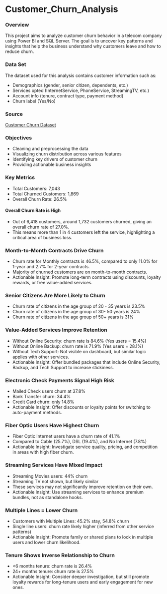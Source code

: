 # Customer_Churn_Analysis

### Overview
This project aims to analyze customer churn behavior in a telecom company using Power BI and SQL Server. The goal is to uncover key patterns and insights that help the business understand why customers leave and how to reduce churn.

### Data Set
The dataset used for this analysis contains customer information such as:

- Demographics (gender, senior citizen, dependents, etc.)
- Services opted (InternetService, PhoneService, StreamingTV, etc.)
- Account info (tenure, contract type, payment method)
- Churn label (Yes/No)

### Source
 [Customer Churn Dataset](https://pivotalstats.com/end-end-churn-analysis-portfolio-project/)

### Objectives

- Cleaning and preprocessing the data
- Visualizing churn distribution across various features
- Identifying key drivers of customer churn
- Providing actionable business insights


### Key Metrics
- Total Customers: 7,043
- Total Churned Customers: 1,869
- Overall Churn Rate: 26.5%

#### Overall Churn Rate is High
- Out of 6,418 customers, around 1,732 customers churned, giving an overall churn rate of 27.0%.
- This means more than 1 in 4 customers left the service, highlighting a critical area of business loss.

###  Month-to-Month Contracts Drive Churn
- Churn rate for Monthly contracts is 46.5%, compared to only 11.0% for 1-year and 2.7% for 2-year contracts.
- Majority of churned customers are on month-to-month contracts.
- Actionable Insight: Promote long-term contracts using discounts, loyalty rewards, or free value-added services.

### Senior Citizens Are More Likely to Churn
- Churn rate of citizens in the age group of 20 - 35 years is 23.5%
- Churn rate of citizens in the age group of 30- 50 years is 24%
- Churn rate of citizens in the age group of 50+ years is 31%

### Value-Added Services Improve Retention
- Without Online Security: churn rate is 84.6% (Yes users = 15.4%)
- Without Online Backup: churn rate is 71.9% (Yes users = 28.1%)
- Without Tech Support: Not visible on dashboard, but similar logic applies with other services.
- Actionable Insight: Offer bundled packages that include Online Security, Backup, and Tech Support to increase stickiness.

### Electronic Check Payments Signal High Risk
- Mailed Check users churn at 37.8%
- Bank Transfer churn: 34.4%
- Credit Card churn: only 14.8%
- Actionable Insight: Offer discounts or loyalty points for switching to auto-payment methods.


### Fiber Optic Users Have Highest Churn
- Fiber Optic Internet users have a churn rate of 41.1%
- Compared to Cable (25.7%), DSL (19.4%), and No Internet (7.8%)
- Actionable Insight: Investigate service quality, pricing, and competition in areas with high fiber churn.

### Streaming Services Have Mixed Impact
- Streaming Movies users: 44% churn
- Streaming TV not shown, but likely similar
- These services may not significantly improve retention on their own.
- Actionable Insight: Use streaming services to enhance premium bundles, not as standalone hooks.

### Multiple Lines = Lower Churn
- Customers with Multiple Lines: 45.2% stay, 54.8% churn
- Single line users: churn rate likely higher (inferred from other service patterns)
- Actionable Insight: Promote family or shared plans to lock in multiple users and lower churn likelihood.

### Tenure Shows Inverse Relationship to Churn
- <6 months tenure: churn rate is 26.4%
- 24+ months tenure: churn rate is 27.5%
- Actionable Insight: Consider deeper investigation, but still promote loyalty rewards for long-tenure users and early engagement for new ones.







